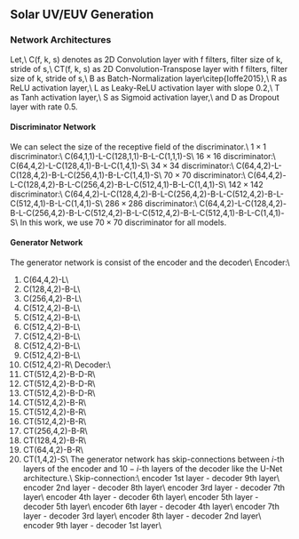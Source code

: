 ## Solar UV/EUV Generation

### Network Architectures

Let,\\
C(f, k, s) denotes as 2D Convolution layer with f filters, filter size of k, stride of s,\\
CT(f, k, s) as 2D Convolution-Transpose layer with f filters, filter size of k, stride of s,\\
B as Batch-Normalization layer\citep{Ioffe2015},\\
R as ReLU activation layer,\\
L as Leaky-ReLU activation layer with slope 0.2,\\
T as Tanh activation layer,\\
S as Sigmoid activation layer,\\
and D as Dropout layer with rate 0.5.

#### Discriminator Network

We can select the size of the receptive field of the discriminator.\\
$1\times1$ discriminator:\\
C(64,1,1)-L-C(128,1,1)-B-L-C(1,1,1)-S\\
$16\times16$ discriminator:\\
C(64,4,2)-L-C(128,4,1)-B-L-C(1,4,1)-S\\
$34\times34$ discriminator:\\
C(64,4,2)-L-C(128,4,2)-B-L-C(256,4,1)-B-L-C(1,4,1)-S\\
$70\times70$ discriminator:\\
C(64,4,2)-L-C(128,4,2)-B-L-C(256,4,2)-B-L-C(512,4,1)-B-L-C(1,4,1)-S\\
$142\times142$ discriminator:\\
C(64,4,2)-L-C(128,4,2)-B-L-C(256,4,2)-B-L-C(512,4,2)-B-L-C(512,4,1)-B-L-C(1,4,1)-S\\
$286\times286$ discriminator:\\
C(64,4,2)-L-C(128,4,2)-B-L-C(256,4,2)-B-L-C(512,4,2)-B-L-C(512,4,2)-B-L-C(512,4,1)-B-L-C(1,4,1)-S\\
In this work, we use $70\times70$ discriminator for all models.

#### Generator Network
The generator network is consist of the encoder and the decoder\\
Encoder:\\
1. C(64,4,2)-L\\
2. C(128,4,2)-B-L\\
3. C(256,4,2)-B-L\\
4. C(512,4,2)-B-L\\
5. C(512,4,2)-B-L\\
6. C(512,4,2)-B-L\\
7. C(512,4,2)-B-L\\
8. C(512,4,2)-B-L\\
9. C(512,4,2)-B-L\\
10. C(512,4,2)-R\\
Decoder:\\
1. CT(512,4,2)-B-D-R\\
2. CT(512,4,2)-B-D-R\\
3. CT(512,4,2)-B-D-R\\
4. CT(512,4,2)-B-R\\
5. CT(512,4,2)-B-R\\
6. CT(512,4,2)-B-R\\
7. CT(256,4,2)-B-R\\
8. CT(128,4,2)-B-R\\
9. CT(64,4,2)-B-R\\
10. CT(1,4,2)-S\\
The generator network has skip-connections between $i$-th layers of the encoder and $10-i$-th layers of the decoder like the U-Net architecture.\\
Skip-connection:\\
encoder 1st layer - decoder 9th layer\\
encoder 2nd layer - decoder 8th layer\\
encoder 3rd layer - decoder 7th layer\\
encoder 4th layer - decoder 6th layer\\
encoder 5th layer - decoder 5th layer\\
encoder 6th layer - decoder 4th layer\\
encoder 7th layer - decoder 3rd layer\\
encoder 8th layer - decoder 2nd layer\\
encoder 9th layer - decoder 1st layer\\
